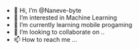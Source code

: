 - 👋 Hi, I’m @Naneve-byte
- 👀 I’m interested in Machine Learning
- 🌱 I’m currently learning mobile progaming
- 💞️ I’m looking to collaborate on ..
- 📫 How to reach me ...

<!---
Naneve-byte/Naneve-byte is a ✨ special ✨ repository because its `README.md` (this file) appears on your GitHub profile.
You can click the Preview link to take a look at your changes.
--->
